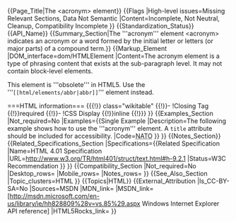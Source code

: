 {{Page_Title|The &lt;acronym&gt; element}}
{{Flags
|High-level issues=Missing Relevant Sections, Data Not Semantic
|Content=Incomplete, Not Neutral, Cleanup, Compatibility Incomplete
}}
{{Standardization_Status}}
{{API_Name}}
{{Summary_Section|The '''acronym''' element &lt;acronym&gt; indicates an acronym or a word formed by the initial letter or letters (or major parts) of a compound term.}}
{{Markup_Element
|DOM_interface=dom/HTMLElement
|Content=The acronym element is a type of phrasing content that exists at the sub-paragraph level. It may not contain block-level elements. 

This element is '''obsolete''' in HTML5. Use the '''<code>[[html/elements/abbr|abbr]]</code>''' element instead.

===HTML information===
{{{!}} class="wikitable"
{{!}}-
!Closing Tag
{{!}}required
{{!}}-
!CSS Display
{{!}}inline
{{!}}}
}}
{{Examples_Section
|Not_required=No
|Examples={{Single Example
|Description=The following example shows how to use the '''acronym''' element. A <code>title</code> attribute should be included for accessibility.
|Code=<syntaxhighlight lang="html4strict"><acronym title="North Atlantic Treaty Organization">NATO</acronym></syntaxhighlight>
}}
}}
{{Notes_Section}}
{{Related_Specifications_Section
|Specifications={{Related Specification
|Name=HTML 4.01 Specification
|URL=http://www.w3.org/TR/html401/struct/text.html#h-9.2.1
|Status=W3C Recommendation
}}
}}
{{Compatibility_Section
|Not_required=No
|Desktop_rows=
|Mobile_rows=
|Notes_rows=
}}
{{See_Also_Section
|Topic_clusters=HTML
}}
{{Topics|HTML}}
{{External_Attribution
|Is_CC-BY-SA=No
|Sources=MSDN
|MDN_link=
|MSDN_link=[http://msdn.microsoft.com/en-us/library/ie/hh828809%28v=vs.85%29.aspx Windows Internet Explorer API reference]
|HTML5Rocks_link=
}}